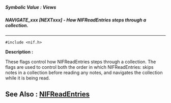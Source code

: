 ##### Symbolic Value : Views
##### NAVIGATE_xxx [NEXTxxx] - How NIFReadEntries steps through a collection.
---
```
#include <nif.h>
```
**Description :**

These flags control how NIFReadEntries steps through a collection. The flags 
are used to control both the order in which NIFReadEntries: skips notes in a 
collection before reading any notes, and navigates the collection while it is 
being read.

**See Also :**
[NIFReadEntries](/reference/Func/NIFReadEntries)
---
